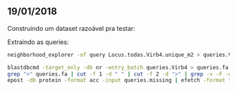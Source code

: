 ## 19/01/2018

Construindo um dataset razoável pra testar:  

Extraindo as queries:
```bash
neighborhood_explorer -of query Locus.todas.Virb4.unique_m2 > queries.Virb4
```

```bash
blastdbcmd -target_only -db nr -entry_batch queries.Virb4 > queries.fa
grep ">" queries.fa | cut -f 1 -d " " | cut -f 2 -d ">" | grep -v -F -w -f - queries.Virb4 > queries.missing
epost -db protein -format acc -input queries.missing | efetch -format fasta >> queries.fa
```

